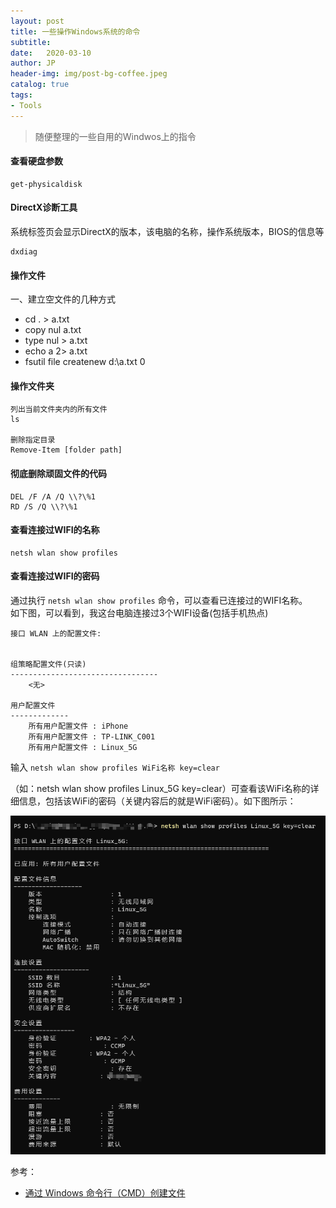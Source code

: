```yaml
---
layout: post
title: 一些操作Windows系统的命令
subtitle:   
date:   2020-03-10
author: JP
header-img: img/post-bg-coffee.jpeg
catalog: true
tags:
- Tools
---
```


>随便整理的一些自用的Windwos上的指令


#### 查看硬盘参数

```
get-physicaldisk
```

#### DirectX诊断工具

系统标签页会显示DirectX的版本，该电脑的名称，操作系统版本，BIOS的信息等
```
dxdiag
```

#### 操作文件

一、建立空文件的几种方式

- cd . > a.txt
- copy nul a.txt
- type nul > a.txt
- echo a 2> a.txt
- fsutil file createnew d:\a.txt 0


#### 操作文件夹

```
列出当前文件夹内的所有文件
ls

删除指定目录
Remove-Item [folder path]
```

#### 彻底删除顽固文件的代码

```
DEL /F /A /Q \\?\%1
RD /S /Q \\?\%1
```

#### 查看连接过WIFI的名称

```
netsh wlan show profiles
```

#### 查看连接过WIFI的密码

通过执行 ``` netsh wlan show profiles ``` 命令，可以查看已连接过的WIFI名称。<br/> 如下图，可以看到，我这台电脑连接过3个WIFI设备(包括手机热点)

```
接口 WLAN 上的配置文件:


组策略配置文件(只读)
---------------------------------
    <无>

用户配置文件
-------------
    所有用户配置文件 : iPhone
    所有用户配置文件 : TP-LINK_C001
    所有用户配置文件 : Linux_5G
```


输入 ``` netsh wlan show profiles WiFi名称 key=clear ``` <br/>

（如：netsh wlan show profiles Linux_5G key=clear）可查看该WiFi名称的详细信息，包括该WiFi的密码（关键内容后的就是WiFi密码）。如下图所示：

![](https://raw.githubusercontent.com/hongjiapeng/PicGoRes/main/img/notes/202207151809263.png)

参考：

- [通过 Windows 命令行（CMD）创建文件](http://www.markjour.com/article/cmd-create-file.html)